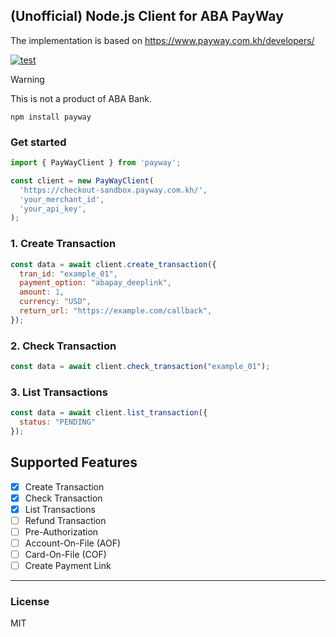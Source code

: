 ## (Unofficial) Node.js Client for ABA PayWay

The implementation is based on https://www.payway.com.kh/developers/

[![test](https://github.com/seanghay/payway-js/actions/workflows/node-test.yml/badge.svg)](https://github.com/seanghay/payway-js/actions/workflows/node-test.yml)

> [!WARNING]  
> This is not a product of ABA Bank.

```shell
npm install payway
```

### Get started

```javascript
import { PayWayClient } from 'payway';

const client = new PayWayClient(
  'https://checkout-sandbox.payway.com.kh/',
  'your_merchant_id',
  'your_api_key',
);
```

### 1. Create Transaction

```javascript
const data = await client.create_transaction({
  tran_id: "example_01",
  payment_option: "abapay_deeplink",
  amount: 1,
  currency: "USD",
  return_url: "https://example.com/callback",
});
```

### 2. Check Transaction

```javascript
const data = await client.check_transaction("example_01");
```

### 3. List Transactions

```javascript
const data = await client.list_transaction({
  status: "PENDING"
});
```

## Supported Features

- [x] Create Transaction
- [x] Check Transaction
- [x] List Transactions
- [ ] Refund Transaction
- [ ] Pre-Authorization
- [ ] Account-On-File (AOF)
- [ ] Card-On-File (COF)
- [ ] Create Payment Link

--- 

### License

MIT
